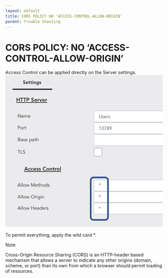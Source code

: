 ```yaml
---
layout: default
title: CORS POLICY NO ‘ACCESS-CONTROL-ALLOW-ORIGIN’
parent: Trouble Shooting
---
```


# CORS POLICY: NO ‘ACCESS-CONTROL-ALLOW-ORIGIN’
Access Control can be applied directly on the Server settings.
![CORS Policy](/assets/images/trouble-shoot-cors-policy.png)

To permit everything, apply the wild card *.

Note

Cross-Origin Resource Sharing (CORS) is an HTTP-header based mechanism that allows a server to indicate any other origins (domain, scheme, or port) than its own from which a browser should permit loading of resources.
